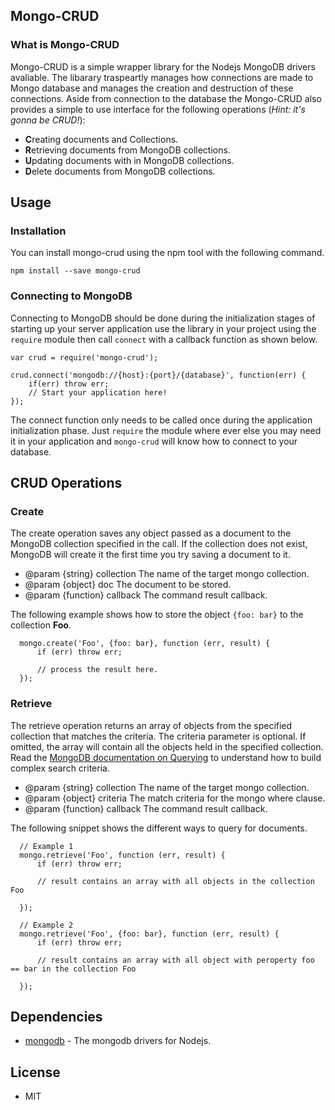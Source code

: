 ## Mongo-CRUD


### What is Mongo-CRUD

Mongo-CRUD is a simple wrapper library for the Nodejs MongoDB drivers avaliable. The libarary traspeartly manages how connections are made to Mongo database and manages the creation and destruction of these connections. Aside from connection to the database the Mongo-CRUD also provides a simple to use interface for the following operations (*Hint: it's gonna be CRUD!*):

* **C**reating documents and Collections.
* **R**etrieving documents from MongoDB collections.
* **U**pdating documents with in MongoDB collections.
* **D**elete documents from MongoDB collections.


## Usage

### Installation
You can install mongo-crud using the npm tool with the following command.
```
npm install --save mongo-crud
```

### Connecting to MongoDB
Connecting to MongoDB should be done during the initialization stages of starting up your server application use the library in your project using the ```require``` module then call ```connect``` with a callback function as shown below.
```
var crud = require('mongo-crud');

crud.connect('mongodb://{host}:{port}/{database}', function(err) {
	if(err) throw err;
    // Start your application here!
});
```

The connect function only needs to be called once during the application initialization phase. Just ```require``` the module where ever else you may need it in your application and ```mongo-crud``` will know how to connect to your database.

## CRUD Operations

### **C**reate
The create operation saves any object passed as a document to the MongoDB collection specified in the call. If the collection does not exist, MongoDB will create it the first time you try saving a document to it. 

 * @param {string} collection The name of the target mongo collection.
 * @param {object} doc The document to be stored.
 * @param {function} callback The command result callback.

The following example shows how to store the object ```{foo: bar}``` to the collection **Foo**.
```
  mongo.create('Foo', {foo: bar}, function (err, result) {
      if (err) throw err;
      
      // process the result here. 
  });

```

### **R**etrieve
The retrieve operation returns an array of objects from the specified collection that matches the criteria. The criteria parameter is optional. If omitted, the array will contain all the objects held in the specified collection. Read the [MongoDB documentation on Querying](https://docs.mongodb.org/manual/tutorial/query-documents/) to understand how to build complex search criteria.

 * @param {string} collection The name of the target mongo collection.
 * @param {object} criteria The match criteria for the mongo where clause.
 * @param {function} callback The command result callback.

The following snippet shows the different ways to query for documents.
```
  // Example 1
  mongo.retrieve('Foo', function (err, result) {
      if (err) throw err;
      
      // result contains an array with all objects in the collection Foo
      
  });
  
  // Example 2
  mongo.retrieve('Foo', {foo: bar}, function (err, result) {
      if (err) throw err;
      
      // result contains an array with all object with peroperty foo == bar in the collection Foo
      
  });

```

## Dependencies

 * [mongodb](https://github.com/mongodb/node-mongodb-native) - The mongodb drivers for Nodejs.

## License
* MIT
